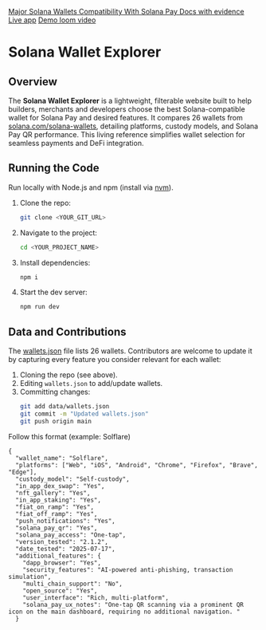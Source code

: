 [Major Solana Wallets Compatibility With Solana Pay Docs with evidence](https://docs.google.com/document/d/1ug3pTl1fDaZ7-YPFtqmZjxFBjsoZyhHuN0RaU05EGvI/edit?usp=sharing)
[Live app](https://solana-pay-compass-guide.vercel.app/)
[Demo loom video](https://www.loom.com/share/457f0ca9b9d34441a11fe84f40e9d4fa)

# Solana Wallet Explorer

## Overview
The **Solana Wallet Explorer** is a lightweight, filterable website built to help builders, merchants and developers choose the best Solana-compatible wallet for Solana Pay and desired features. It compares 26 wallets from [solana.com/solana-wallets](https://solana.com/solana-wallets), detailing platforms, custody models, and Solana Pay QR performance. This living reference simplifies wallet selection for seamless payments and DeFi integration.

## Running the Code
Run locally with Node.js and npm (install via [nvm](https://github.com/nvm-sh/nvm)).

1. Clone the repo:
   ```bash
   git clone <YOUR_GIT_URL>
   ```
2. Navigate to the project:
   ```bash
   cd <YOUR_PROJECT_NAME>
   ```
3. Install dependencies:
   ```bash
   npm i
   ```
4. Start the dev server:
   ```bash
   npm run dev

## Data and Contributions
The [wallets.json](https://github.com/lucadavid075/solana-pay-compass-guide/blob/main/src/data/wallets.json) file lists 26 wallets. Contributors are welcome to update it by capturing every feature you consider relevant for each wallet:
1. Cloning the repo (see above).
2. Editing `wallets.json` to add/update wallets.
3. Committing changes:
   ```bash
   git add data/wallets.json
   git commit -m "Updated wallets.json"
   git push origin main
   ```


Follow this format (example: Solflare)
``` 
{
  "wallet_name": "Solflare",
  "platforms": ["Web", "iOS", "Android", "Chrome", "Firefox", "Brave", "Edge"],
  "custody_model": "Self-custody",
  "in_app_dex_swap": "Yes",
  "nft_gallery": "Yes",
  "in_app_staking": "Yes",
  "fiat_on_ramp": "Yes",
  "fiat_off_ramp": "Yes",
  "push_notifications": "Yes",
  "solana_pay_qr": "Yes",
  "solana_pay_access": "One-tap",
  "version_tested": "2.1.2",
  "date_tested": "2025-07-17",
  "additional_features": {
    "dapp_browser": "Yes",
    "security_features": "AI-powered anti-phishing, transaction simulation",
    "multi_chain_support": "No",
    "open_source": "Yes",
    "user_interface": "Rich, multi-platform",
    "solana_pay_ux_notes": "One-tap QR scanning via a prominent QR icon on the main dashboard, requiring no additional navigation. "
  }

